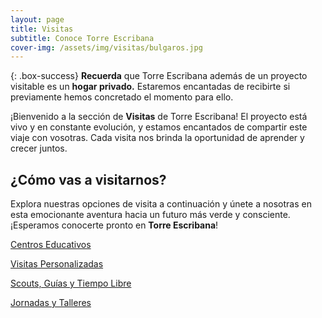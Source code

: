 ```yaml
---
layout: page
title: Visitas
subtitle: Conoce Torre Escribana
cover-img: /assets/img/visitas/bulgaros.jpg
---
```


{: .box-success}
**Recuerda** que Torre Escribana además de un proyecto visitable es un **hogar privado.** Estaremos encantadas de recibirte si previamente hemos concretado el momento para ello.

¡Bienvenido a la sección de **Visitas** de Torre Escribana! El proyecto está vivo y en constante evolución, y estamos encantados de compartir este viaje con vosotras. Cada visita nos brinda la oportunidad de aprender y crecer juntos.


## ¿Cómo vas a visitarnos?
Explora nuestras opciones de visita a continuación y únete a nosotras en esta emocionante aventura hacia un futuro más verde y consciente. ¡Esperamos conocerte pronto en **Torre Escribana**!


[Centros Educativos](/visitas-educa)

[Visitas Personalizadas](/visitas-individual)

[Scouts, Guías y Tiempo Libre](/visitas-scouts)

[Jornadas y Talleres](/visitas-talleres)

